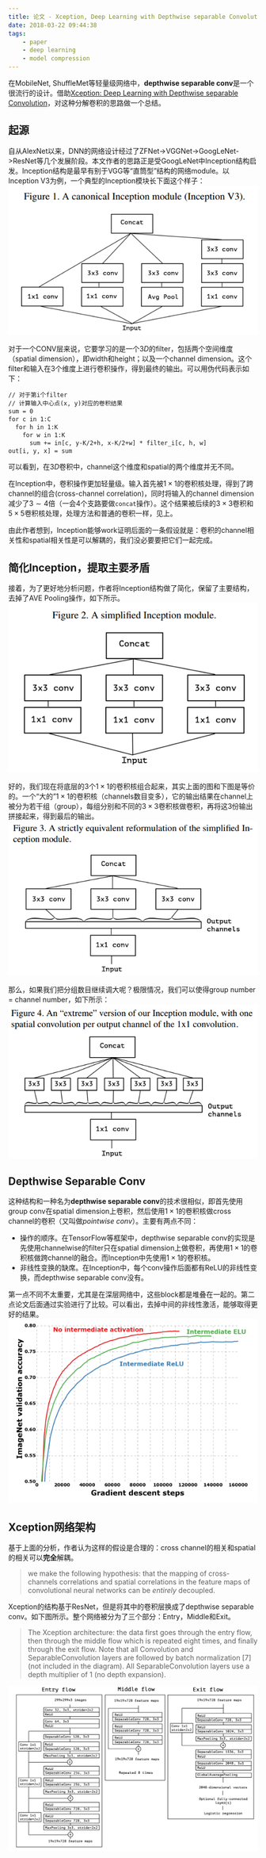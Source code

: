 ```yaml
---
title: 论文 - Xception, Deep Learning with Depthwise separable Convolution
date: 2018-03-22 09:44:38
tags:
    - paper
    - deep learning
    - model compression
---
```

在MobileNet, ShuffleMet等轻量级网络中，**depthwise separable conv**是一个很流行的设计。借助[Xception: Deep Learning with Depthwise separable Convolution](https://arxiv.org/abs/1610.02357)，对这种分解卷积的思路做一个总结。
<!-- more -->

## 起源
自从AlexNet以来，DNN的网络设计经过了ZFNet->VGGNet->GoogLeNet->ResNet等几个发展阶段。本文作者的思路正是受GoogLeNet中Inception结构启发。Inception结构是最早有别于VGG等“直筒型”结构的网络module。以Inception V3为例，一个典型的Inception模块长下面这个样子：
![一个典型的Inception结构](/img/paper-xception-inception-module.png)

对于一个CONV层来说，它要学习的是一个$3D$的filter，包括两个空间维度（spatial dimension），即width和height；以及一个channel dimension。这个filter和输入在$3$个维度上进行卷积操作，得到最终的输出。可以用伪代码表示如下：
```
// 对于第i个filter
// 计算输入中心点(x, y)对应的卷积结果
sum = 0
for c in 1:C
  for h in 1:K
    for w in 1:K
      sum += in[c, y-K/2+h, x-K/2+w] * filter_i[c, h, w]
out[i, y, x] = sum
```

可以看到，在$3D$卷积中，channel这个维度和spatial的两个维度并无不同。

在Inception中，卷积操作更加轻量级。输入首先被$1\times 1$的卷积核处理，得到了跨channel的组合(cross-channel correlation)，同时将输入的channel dimension减少了$3\sim 4$倍（一会$4$个支路要做`concat`操作）。这个结果被后续的$3\times 3$卷积和$5\times 5$卷积核处理，处理方法和普通的卷积一样，见上。

由此作者想到，Inception能够work证明后面的一条假设就是：卷积的channel相关性和spatial相关性是可以解耦的，我们没必要要把它们一起完成。

## 简化Inception，提取主要矛盾
接着，为了更好地分析问题，作者将Inception结构做了简化，保留了主要结构，去掉了AVE Pooling操作，如下所示。
![简化后的Inception](/img/paper-xception-simplified-inception-module.png)

好的，我们现在将底层的$3$个$1\times 1$的卷积核组合起来，其实上面的图和下图是等价的。一个“大的”$1\times 1$的卷积核（channels数目变多），它的输出结果在channel上被分为若干组（group），每组分别和不同的$3\times 3$卷积核做卷积，再将这$3$份输出拼接起来，得到最后的输出。
![另一种形式](/img/paper-xception-equivalent-inception-module.png)

那么，如果我们把分组数目继续调大呢？极限情况，我们可以使得group number = channel number，如下所示：
![极限模式](/img/paper-xception-extreme-version.png)


## Depthwise Separable Conv
这种结构和一种名为**depthwise separable conv**的技术很相似，即首先使用group conv在spatial dimension上卷积，然后使用$1\times 1$的卷积核做cross channel的卷积（又叫做*pointwise conv*）。主要有两点不同：

- 操作的顺序。在TensorFlow等框架中，depthwise separable conv的实现是先使用channelwise的filter只在spatial dimension上做卷积，再使用$1\times 1$的卷积核做跨channel的融合。而Inception中先使用$1\times 1$的卷积核。
- 非线性变换的缺席。在Inception中，每个conv操作后面都有ReLU的非线性变换，而depthwise separable conv没有。

第一点不同不太重要，尤其是在深层网络中，这些block都是堆叠在一起的。第二点论文后面通过实验进行了比较。可以看出，去掉中间的非线性激活，能够取得更好的结果。
![非线性激活的影响](/img/paper-xception-experiment-intermediate-activation.png)

## Xception网络架构
基于上面的分析，作者认为这样的假设是合理的：cross channel的相关和spatial的相关可以**完全**解耦。

> we make the following hypothesis: that the mapping of cross-channels correlations and spatial correlations in the feature maps of convolutional neural networks can be *entirely* decoupled. 

Xception的结构基于ResNet，但是将其中的卷积层换成了depthwise separable conv。如下图所示。整个网络被分为了三个部分：Entry，Middle和Exit。

> The Xception architecture: the data first goes through the entry flow, then through the middle flow which is repeated eight times, and finally through the exit flow. Note that all Convolution and SeparableConvolution layers are followed by batch normalization [7] (not included in the diagram). All SeparableConvolution layers use a depth multiplier of 1 (no depth expansion).

![Xception的网络结构](/img/paper-xception-arch.png)
